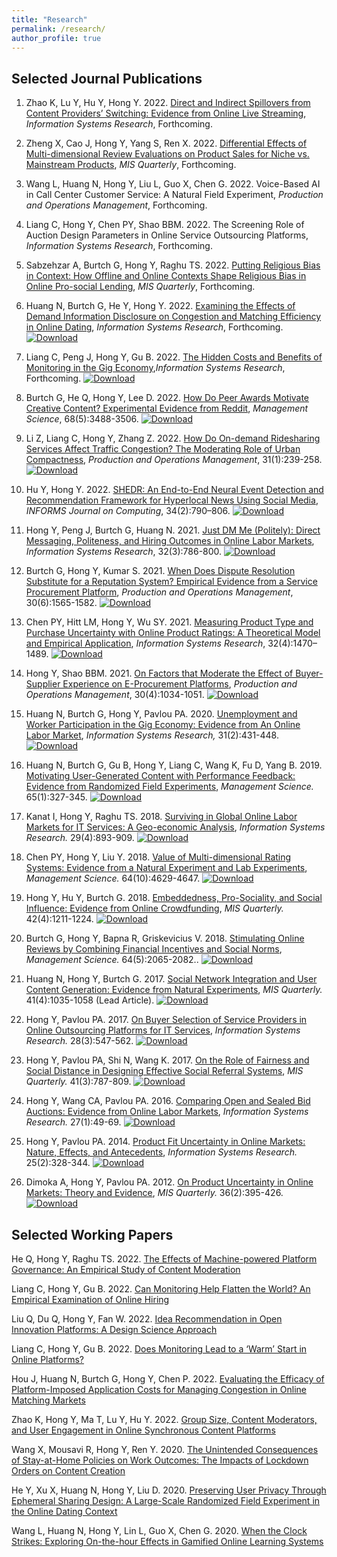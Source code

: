 ```yaml
---
title: "Research"
permalink: /research/
author_profile: true
---
```


<!-- ## Research Areas

### Digital Platform Design & Strategy
- Matching Markets, FinTech, Human-AI Interaction

### Digital Media & Content
- Live Streaming, Social Media, User-generated Content

### Societal Impact of Technology
- Future of Work, Sharing & Gig Economy, Monitoring

### Business Analytics
- Recommender Systems, Text Analytics, Business Value of Analytics

### Preferred Methods
- Econometrics, Experiments, Machine Learning, Deep Learning
 -->

## Selected Journal Publications

1. Zhao K, Lu Y, Hu Y, Hong Y. 2022. [Direct and Indirect Spillovers from Content Providers’ Switching: Evidence from Online Live Streaming](https://papers.ssrn.com/sol3/papers.cfm?abstract_id=3521508), *Information Systems Research*, Forthcoming.

1. Zheng X, Cao J, Hong Y, Yang S, Ren X. 2022. [Differential Effects of Multi-dimensional Review Evaluations on Product Sales for Niche vs. Mainstream Products](https://papers.ssrn.com/sol3/papers.cfm?abstract_id=3684996), *MIS Quarterly*, Forthcoming.

1. Wang L, Huang N, Hong Y, Liu L, Guo X, Chen G. 2022. Voice-Based AI in Call Center Customer Service: A Natural Field Experiment, *Production and Operations Management*, Forthcoming.

1. Liang C, Hong Y, Chen PY, Shao BBM. 2022. The Screening Role of Auction Design Parameters in Online Service Outsourcing Platforms, *Information Systems Research*, Forthcoming.

1. Sabzehzar A, Burtch G, Hong Y, Raghu TS. 2022. [Putting Religious Bias in Context: How Offline and Online Contexts Shape Religious Bias in Online Pro-social Lending](https://misq.umn.edu/putting-religious-bias-in-context-how-offline-and-online-context-shape-religious-bias-in-online-pro-social-lending.html), *MIS Quarterly*, Forthcoming.

1. Huang N, Burtch G, He Y, Hong Y. 2022. [Examining the Effects of Demand Information Disclosure on Congestion and Matching Efficiency in Online Dating](https://pubsonline.informs.org/doi/epdf/10.1287/isre.2022.1148), *Information Systems Research*, Forthcoming. [![Download](https://img.shields.io/badge/Download-blue.svg)](/paper-pdf/ISR_DemandDisclosure_2022.pdf)

1. Liang C, Peng J, Hong Y, Gu B. 2022. [The Hidden Costs and Benefits of Monitoring in the Gig Economy](https://pubsonline.informs.org/doi/abs/10.1287/isre.2022.1130),*Information Systems Research*, Forthcoming. [![Download](https://img.shields.io/badge/Download-blue.svg)](/paper-pdf/ISR_MonitoringDesign_2022.pdf)

1. Burtch G, He Q, Hong Y, Lee D. 2022. [How Do Peer Awards Motivate Creative Content? Experimental Evidence from Reddit](https://pubsonline.informs.org/doi/abs/10.1287/mnsc.2021.4040), *Management Science*, 68(5):3488-3506. [![Download](https://img.shields.io/badge/Download-blue.svg)](/paper-pdf/MS_Peer_Awards_2022.pdf)

1. Li Z, Liang C, Hong Y, Zhang Z. 2022. [How Do On-demand Ridesharing Services Affect Traffic Congestion? The Moderating Role of Urban Compactness](https://onlinelibrary.wiley.com/doi/10.1111/poms.13530), *Production and Operations Management*, 31(1):239-258. [![Download](https://img.shields.io/badge/Download-blue.svg)](/paper-pdf/POM_Congestion_2022.pdf)

1. Hu Y, Hong Y. 2022. [SHEDR: An End-to-End Neural Event Detection and Recommendation Framework for Hyperlocal News Using Social Media](https://pubsonline.informs.org/doi/abs/10.1287/ijoc.2021.1112), *INFORMS Journal on Computing*, 34(2):790–806. [![Download](https://img.shields.io/badge/Download-blue.svg)](/paper-pdf/JOC_SHEDR_2022.pdf)

1. Hong Y, Peng J, Burtch G, Huang N. 2021. [Just DM Me (Politely): Direct Messaging, Politeness, and Hiring Outcomes in Online Labor Markets](https://pubsonline.informs.org/doi/10.1287/isre.2021.1003), *Information Systems Research*, 32(3):786-800. [![Download](https://img.shields.io/badge/Download-blue.svg)](/paper-pdf/ISR_DM_2021.pdf)

1. Burtch G, Hong Y, Kumar S. 2021. [When Does Dispute Resolution Substitute for a Reputation System? Empirical Evidence from a Service Procurement Platform](https://onlinelibrary.wiley.com/doi/10.1111/poms.13341), *Production and Operations Management*, 30(6):1565-1582. [![Download](https://img.shields.io/badge/Download-blue.svg)](/paper-pdf/POM_DisputeResolution_2021.pdf)

1. Chen PY, Hitt LM, Hong Y, Wu SY. 2021. [Measuring Product Type and Purchase Uncertainty with Online Product Ratings: A Theoretical Model and Empirical Application](https://pubsonline.informs.org/doi/abs/10.1287/isre.2021.1041), *Information Systems Research*, 32(4):1470–1489. [![Download](https://img.shields.io/badge/Download-blue.svg)](/paper-pdf/ISR_Measuring_ProductType_2021.pdf)

1. Hong Y, Shao BBM. 2021. [On Factors that Moderate the Effect of Buyer-Supplier Experience on E-Procurement Platforms](https://onlinelibrary.wiley.com/doi/abs/10.1111/poms.13291), *Production and Operations Management*, 30(4):1034-1051. [![Download](https://img.shields.io/badge/Download-blue.svg)](/paper-pdf/POM_Buyer_Experience_2021.pdf)

1. Huang N, Burtch G, Hong Y, Pavlou PA. 2020. [Unemployment and Worker Participation in the Gig Economy: Evidence from An Online Labor Market](https://pubsonline.informs.org/doi/abs/10.1287/isre.2019.0896), *Information Systems Research,* 31(2):431-448. [![Download](https://img.shields.io/badge/Download-blue.svg)](/paper-pdf/ISR_GigUnemployment_2020.pdf)

1. Huang N, Burtch G, Gu B, Hong Y, Liang C, Wang K, Fu D, Yang B. 2019. [Motivating User-Generated Content with Performance Feedback: Evidence from Randomized Field Experiments](https://pubsonline.informs.org/doi/10.1287/mnsc.2017.2944), *Management Science.* 65(1):327-345. [![Download](https://img.shields.io/badge/Download-blue.svg)](/paper-pdf/MS_Performance_Feedback_2019.pdf)

1. Kanat I, Hong Y, Raghu TS. 2018. [Surviving in Global Online Labor Markets for IT Services: A Geo-economic Analysis](https://pubsonline.informs.org/doi/abs/10.1287/isre.2017.0751), *Information Systems Research.* 29(4):893-909. [![Download](https://img.shields.io/badge/Download-blue.svg)](/paper-pdf/ISR_Survival_in_OLM_2018.pdf)

1. Chen PY, Hong Y, Liu Y. 2018. [Value of Multi-dimensional Rating Systems: Evidence from a Natural Experiment and Lab Experiments](http://pubsonline.informs.org/doi/abs/10.1287/mnsc.2017.2852), *Management Science.* 64(10):4629-4647. [![Download](https://img.shields.io/badge/Download-blue.svg)](/paper-pdf/MS_MD_Systems_2018.pdf)

1. Hong Y, Hu Y, Burtch G. 2018. [Embeddedness, Pro-Sociality, and Social Influence: Evidence from Online Crowdfunding](https://aisel.aisnet.org/misq/vol42/iss4/11/), *MIS Quarterly.* 42(4):1211-1224. [![Download](https://img.shields.io/badge/Download-blue.svg)](/paper-pdf/MISQ_Embeddedness_2018.pdf)

1. Burtch G, Hong Y, Bapna R, Griskevicius V. 2018. [Stimulating Online Reviews by Combining Financial Incentives and Social Norms](http://pubsonline.informs.org/doi/abs/10.1287/mnsc.2016.2715), *Management Science.* 64(5):2065-2082.. [![Download](https://img.shields.io/badge/Download-blue.svg)](/paper-pdf/MS_Social_Norms_2018.pdf)

1. Huang N, Hong Y, Burtch G. 2017. [Social Network Integration and User Content Generation: Evidence from Natural Experiments](https://aisel.aisnet.org/misq/vol41/iss4/4/), *MIS Quarterly.* 41(4):1035-1058 (Lead Article). [![Download](https://img.shields.io/badge/Download-blue.svg)](/paper-pdf/MISQ_Social_Network_Integration_2017.pdf)

1. Hong Y, Pavlou PA. 2017. [On Buyer Selection of Service Providers in Online Outsourcing Platforms for IT Services](http://pubsonline.informs.org/doi/abs/10.1287/isre.2017.0709), *Information Systems Research.* 28(3):547-562. [![Download](https://img.shields.io/badge/Download-blue.svg)](/paper-pdf/ISR_Selection_Service_Providers_2017.pdf)

1. Hong Y, Pavlou PA, Shi N, Wang K. 2017. [On the Role of Fairness and Social Distance in Designing Effective Social Referral Systems](https://aisel.aisnet.org/misq/vol41/iss3/8/), *MIS Quarterly.* 41(3):787-809. [![Download](https://img.shields.io/badge/Download-blue.svg)](/paper-pdf/MISQ_Social_Referrals_2017.pdf)

1. Hong Y, Wang CA, Pavlou PA. 2016. [Comparing Open and Sealed Bid Auctions: Evidence from Online Labor Markets](https://doi.org/10.1287/isre.2015.0606), *Information Systems Research.* 27(1):49-69. [![Download](https://img.shields.io/badge/Download-blue.svg)](/paper-pdf/ISR_Auction_Design_2016.pdf)

1. Hong Y, Pavlou PA. 2014. [Product Fit Uncertainty in Online Markets: Nature, Effects, and Antecedents](https://doi.org/10.1287/isre.2014.0520), *Information Systems Research.* 25(2):328-344. [![Download](https://img.shields.io/badge/Download-blue.svg)](/paper-pdf/ISR_Product_Fit_Uncertainty_2014.pdf)

1. Dimoka A, Hong Y, Pavlou PA. 2012. [On Product Uncertainty in Online Markets: Theory and Evidence](https://aisel.aisnet.org/misq/vol36/iss2/6/), *MIS Quarterly.* 36(2):395-426. [![Download](https://img.shields.io/badge/Download-blue.svg)](/paper-pdf/MISQ_Product_Uncertainty_2012.pdf)


## Selected Working Papers

He Q, Hong Y, Raghu TS. 2022. [The Effects of Machine-powered Platform Governance: An Empirical Study of Content Moderation](https://papers.ssrn.com/sol3/papers.cfm?abstract_id=3767680)

Liang C, Hong Y, Gu B. 2022. [Can Monitoring Help Flatten the World? An Empirical Examination of Online Hiring](https://papers.ssrn.com/sol3/papers.cfm?abstract_id=3941309)

Liu Q, Du Q, Hong Y, Fan W. 2022. [Idea Recommendation in Open Innovation Platforms: A Design Science Approach](https://papers.ssrn.com/sol3/papers.cfm?abstract_id=3898894)

Liang C, Hong Y, Gu B. 2022. [Does Monitoring Lead to a ‘Warm’ Start in Online Platforms?](https://papers.ssrn.com/sol3/papers.cfm?abstract_id=2844920)

Hou J, Huang N, Burtch G, Hong Y, Chen P. 2022. [Evaluating the Efficacy of Platform-Imposed Application Costs for Managing Congestion in Online Matching Markets](https://papers.ssrn.com/sol3/papers.cfm?abstract_id=3946059)

Zhao K, Hong Y, Ma T, Lu Y, Hu Y. 2022. [Group Size, Content Moderators, and User Engagement in Online Synchronous Content Platforms](https://papers.ssrn.com/sol3/papers.cfm?abstract_id=4030879)

Wang X, Mousavi R, Hong Y, Ren Y. 2020. [The Unintended Consequences of Stay-at-Home Policies on Work Outcomes: The Impacts of Lockdown Orders on Content Creation](https://arxiv.org/abs/2011.15068)

He Y, Xu X, Huang N, Hong Y, Liu D. 2020. [Preserving User Privacy Through Ephemeral Sharing Design: A Large-Scale Randomized Field Experiment in the Online Dating Context](https://papers.ssrn.com/sol3/papers.cfm?abstract_id=3740782)

Wang L, Huang N, Hong Y, Lin L, Guo X, Chen G. 2020. [When the Clock Strikes: Exploring On-the-hour Effects in Gamified Online Learning Systems](https://papers.ssrn.com/sol3/papers.cfm?abstract_id=3693481)

